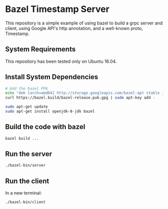 # Bazel Timestamp Server

This repository is a simple example of using bazel to build a grpc server and client, using Google API's http annotation, and a well-known proto, Timestamp.

## System Requirements

This repository has been tested only on Ubuntu 16.04.

## Install System Dependencies

```bash
# Add the bazel PPA
echo "deb [arch=amd64] http://storage.googleapis.com/bazel-apt stable jdk1.8" | sudo tee /etc/apt/sources.list.d/bazel.list
curl https://bazel.build/bazel-release.pub.gpg | sudo apt-key add -

sudo apt-get update
sudo apt-get install openjdk-8-jdk bazel
```

## Build the code with bazel

```bash
bazel build ...
```

## Run the server

```bash
./bazel-bin/server
```

## Run the client

In a new terminal:

```bash
./bazel-bin/client
```
